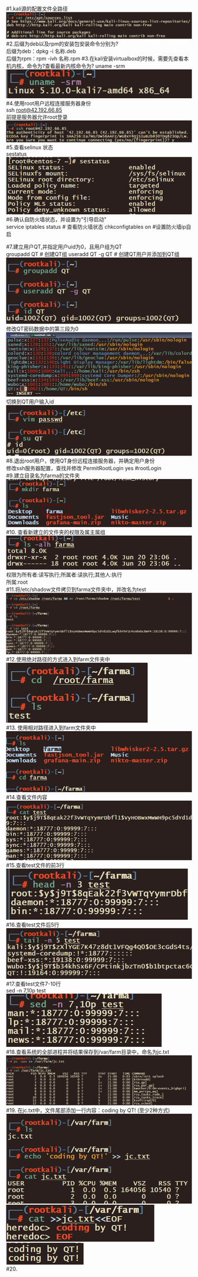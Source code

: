 #1.kali源的配置文件全路径  
![kali](https://github.com/WUBO512/wwbb/blob/main/%E5%AE%9E%E9%AA%8C%E6%88%AA%E5%9B%BEday2/1.png)  
#2.后缀为deb以及rpm的安装包安装命令分别为?  
后缀为deb：dpkg -i 名称.deb  
后缀为rpm：rpm -ivh 名称.rpm
#3.在kali安装virtualbox的时候，需要先查看本机内核，命令为?查看最新内核命令为?
uname -srm  
![kali](https://github.com/WUBO512/wwbb/blob/main/%E5%AE%9E%E9%AA%8C%E6%88%AA%E5%9B%BEday2/3.png) 
#4.使用root用户远程连接服务器身份  
ssh root@42.192.66.85  
前提是服务器允许root登录  
![kali](https://github.com/WUBO512/wwbb/blob/main/%E5%AE%9E%E9%AA%8C%E6%88%AA%E5%9B%BEday2/4.png)  
#5.查看selinux 状态  
sestatus  
![kali](https://github.com/WUBO512/wwbb/blob/main/%E5%AE%9E%E9%AA%8C%E6%88%AA%E5%9B%BEday2/55.png)  
#6.确认自防火墙状态，并设置为"引导启动"  
service iptables status # 查看防火墙状态
chkconfigtables on #设置防火墙ip自启  

#7.建立用户QT,并指定用户uid为0，且用户组为QT  
groupadd QT # 创建QT组
useradd QT -g QT # 创建QT用户并添加到QT组
![kali](https://github.com/WUBO512/wwbb/blob/main/%E5%AE%9E%E9%AA%8C%E6%88%AA%E5%9B%BEday2/5.png)
修改QT密码数据中的第三段为0  
![kali](https://github.com/WUBO512/wwbb/blob/main/%E5%AE%9E%E9%AA%8C%E6%88%AA%E5%9B%BEday2/6.png)  
切换到QT用户输入id  
![kali](https://github.com/WUBO512/wwbb/blob/main/%E5%AE%9E%E9%AA%8C%E6%88%AA%E5%9B%BEday2/7.png)  
#8.退出root用户，使用QT身份远程连接服务器，并确定用户身份  
修改ssh服务器配置，查找并修改 PermitRootLogin yes #rootLogin  
#9.建立目录名为farma的文件夹  
![kali](https://github.com/WUBO512/wwbb/blob/main/%E5%AE%9E%E9%AA%8C%E6%88%AA%E5%9B%BEday2/8.png)  
#10. 查看新建立的文件夹的权限及属主属组  
![kali](https://github.com/WUBO512/wwbb/blob/main/%E5%AE%9E%E9%AA%8C%E6%88%AA%E5%9B%BEday2/9.png)  
权限为所有者:读写执行;所属者:读执行;其他人:执行  
所属:root  
#11.将/etc/shadow文件拷贝到farma文件夹中，并改名为test  
![kali](https://github.com/WUBO512/wwbb/blob/main/%E5%AE%9E%E9%AA%8C%E6%88%AA%E5%9B%BEday2/10.png)  
#12.使用绝对路径的方式进入到farm文件夹中  
![kali](https://github.com/WUBO512/wwbb/blob/main/%E5%AE%9E%E9%AA%8C%E6%88%AA%E5%9B%BEday2/11.png)  
#13. 使用相对路径进入到farm文件夹中
![kali](https://github.com/WUBO512/wwbb/blob/main/%E5%AE%9E%E9%AA%8C%E6%88%AA%E5%9B%BEday2/12.png)  
#14.查看文件内容  
![kali](https://github.com/WUBO512/wwbb/blob/main/%E5%AE%9E%E9%AA%8C%E6%88%AA%E5%9B%BEday2/13.png)  
#15.查看test文件的前3行  
![kali](https://github.com/WUBO512/wwbb/blob/main/%E5%AE%9E%E9%AA%8C%E6%88%AA%E5%9B%BEday2/14.png)  
#16.查看test文件后5行  
![kali](https://github.com/WUBO512/wwbb/blob/main/%E5%AE%9E%E9%AA%8C%E6%88%AA%E5%9B%BEday2/15.png)  
#17.查看test文件7-10行  
sed -n 7,10p test  
![kali](https://github.com/WUBO512/wwbb/blob/main/%E5%AE%9E%E9%AA%8C%E6%88%AA%E5%9B%BEday2/16.png)  
#18.查看系统的全部进程并将结果保存到/var/farm目录中，命名为jc.txt  
![kali](https://github.com/WUBO512/wwbb/blob/main/%E5%AE%9E%E9%AA%8C%E6%88%AA%E5%9B%BEday2/17.png)  
#19. 在jc.txt中，文件尾部添加一行内容：coding by QT! (至少2种方式)  
![kali](https://github.com/WUBO512/wwbb/blob/main/%E5%AE%9E%E9%AA%8C%E6%88%AA%E5%9B%BEday2/18.png)  
![kali](https://github.com/WUBO512/wwbb/blob/main/%E5%AE%9E%E9%AA%8C%E6%88%AA%E5%9B%BEday2/19.png)  
![kali](https://github.com/WUBO512/wwbb/blob/main/%E5%AE%9E%E9%AA%8C%E6%88%AA%E5%9B%BEday2/20.png)  
#20.  
    

  

